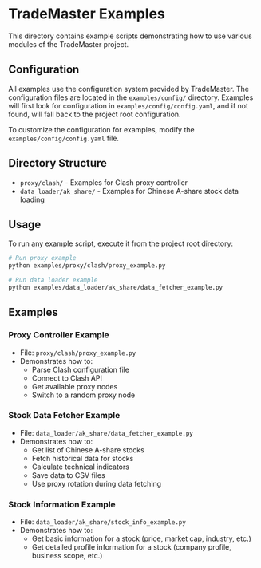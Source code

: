 # TradeMaster Examples

This directory contains example scripts demonstrating how to use various modules of the TradeMaster project.

## Configuration

All examples use the configuration system provided by TradeMaster. The configuration files are located in the `examples/config/` directory. Examples will first look for configuration in `examples/config/config.yaml`, and if not found, will fall back to the project root configuration.

To customize the configuration for examples, modify the `examples/config/config.yaml` file.
## Directory Structure

- `proxy/clash/` - Examples for Clash proxy controller
- `data_loader/ak_share/` - Examples for Chinese A-share stock data loading

## Usage

To run any example script, execute it from the project root directory:

```bash
# Run proxy example
python examples/proxy/clash/proxy_example.py

# Run data loader example
python examples/data_loader/ak_share/data_fetcher_example.py
```

## Examples

### Proxy Controller Example
- File: `proxy/clash/proxy_example.py`
- Demonstrates how to:
  - Parse Clash configuration file
  - Connect to Clash API
  - Get available proxy nodes
  - Switch to a random proxy node

### Stock Data Fetcher Example
- File: `data_loader/ak_share/data_fetcher_example.py`
- Demonstrates how to:
  - Get list of Chinese A-share stocks
  - Fetch historical data for stocks
  - Calculate technical indicators
  - Save data to CSV files
  - Use proxy rotation during data fetching

### Stock Information Example
- File: `data_loader/ak_share/stock_info_example.py`
- Demonstrates how to:
  - Get basic information for a stock (price, market cap, industry, etc.)
  - Get detailed profile information for a stock (company profile, business scope, etc.)
